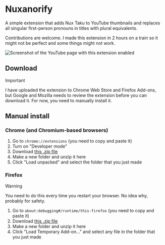 # Nuxanorify
A simple extension that adds Nux Taku to YouTube thumbnails and replaces all singular first-person pronouns in titles with plural equivalents.

Contributions are welcome. I made this extension in 2 hours on a train so it might not be perfect and some things might not work.

![Screenshot of the YouTube page with this extension enabled](https://github.com/user-attachments/assets/357f1c18-a604-41ae-a965-780aac01de30)

## Download
> [!IMPORTANT]  
> I have uploaded the extension to Chrome Web Store and Firefox Add-ons, but Google and Mozilla needs to review the extension before you can download it. For now, you need to manually install it.

## Manual install
### Chrome (and Chromium-based browsers)
1. Go to `chrome://extensions` (you need to copy and paste it)
2. Turn on "Developer mode"
3. Download [this .zip file](https://github.com/lower-quality/Nuxanorify/releases/download/v1.0/nuxanorify.zip)
4. Make a new folder and unzip it here
5. Click "Load unpacked" and select the folder that you just made

### Firefox
> [!WARNING]  
> You need to do this every time you restart your browser. No idea why, probably for safety.

1. Go to `about:debugging#/runtime/this-firefox` (you need to copy and paste it)
2. Download [this .zip file](https://github.com/lower-quality/Nuxanorify/releases/download/v1.0/nuxanorify.zip)
3. Make a new folder and unzip it here
5. Click "Load Temporary Add-on..." and select any file in the folder that you just made